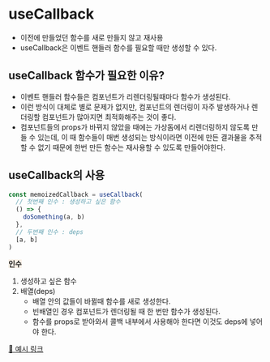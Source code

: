 # useCallback

- 이전에 만들었던 함수를 새로 만들지 않고 재사용
- useCallback은 이벤트 핸들러 함수를 필요할 때만 생성할 수 있다.

## useCallback 함수가 필요한 이유?

- 이벤트 핸들러 함수들은 컴포넌트가 리렌더링될때마다 함수가 생성된다.
- 이런 방식이 대체로 별로 문제가 없지만, 컴포넌트의 렌더링이 자주 발생하거나 렌더링할 컴포넌트가 많아지면 최적화해주는 것이 좋다.
- 컴포넌트들의 props가 바뀌지 않았을 때에는 가상돔에서 리렌더링하지 않도록 만들 수 있는데, 이 때 함수들이 매번 생성되는 방식이라면 이전에 만든 결과물을 추적할 수 없기 때문에 한번 만든 함수는 재사용할 수 있도록 만들어야한다.

## useCallback의 사용

```js
const memoizedCallback = useCallback(
  // 첫번째 인수 : 생성하고 싶은 함수
  () => {
    doSomething(a, b)
  },
  // 두번째 인수 : deps
  [a, b]
)
```

<span style="background-color: linen">**인수**</span>

1. 생성하고 싶은 함수
2. 배열(deps)
   - 배열 안의 값들이 바뀔때 함수를 새로 생성한다.
   - 빈배열인 경우 컴포넌트가 렌더링될 때 한 번만 함수가 생성된다.
   - 함수를 props로 받아와서 콜백 내부에서 사용해야 한다면 이것도 deps에 넣어야 한다.

[🔗 예시 링크](https://github.com/Bernese-Corgi/react-practice/commit/08e45f51c8bde9f066985e9424c522531c1490c0)
